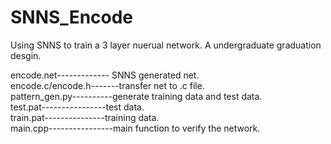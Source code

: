 # SNNS_Encode
Using SNNS to train a 3 layer nuerual network. A undergraduate graduation desgin.

encode.net------------- SNNS generated net.  
encode.c/encode.h-------transfer net to .c file.  
pattern_gen.py----------generate training data and test data.  
test.pat----------------test data.  
train.pat---------------training data.       
main.cpp----------------main function to verify the network.     
